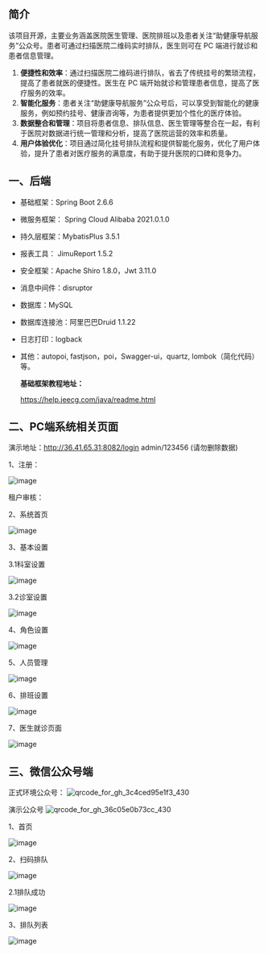 ## 简介

该项目开源，主要业务涵盖医院医生管理、医院排班以及患者关注“助健康导航服务”公众号。患者可通过扫描医院二维码实时排队，医生则可在 PC 端进行就诊和患者信息管理。

1. **便捷性和效率**：通过扫描医院二维码进行排队，省去了传统挂号的繁琐流程，提高了患者就医的便捷性。医生在 PC 端开始就诊和管理患者信息，提高了医疗服务的效率。
2. **智能化服务**：患者关注“助健康导航服务”公众号后，可以享受到智能化的健康服务，例如预约挂号、健康咨询等，为患者提供更加个性化的医疗体验。
3. **数据整合和管理**：项目将患者信息、排队信息、医生管理等整合在一起，有利于医院对数据进行统一管理和分析，提高了医院运营的效率和质量。
4. **用户体验优化**：项目通过简化挂号排队流程和提供智能化服务，优化了用户体验，提升了患者对医疗服务的满意度，有助于提升医院的口碑和竞争力。

## 一、后端

- 基础框架：Spring Boot 2.6.6

- 微服务框架： Spring Cloud Alibaba 2021.0.1.0

- 持久层框架：MybatisPlus 3.5.1

- 报表工具： JimuReport 1.5.2

- 安全框架：Apache Shiro 1.8.0，Jwt 3.11.0

- 消息中间件：disruptor

- 数据库：MySQL

- 数据库连接池：阿里巴巴Druid 1.1.22

- 日志打印：logback

- 其他：autopoi, fastjson，poi，Swagger-ui，quartz, lombok（简化代码）等。

  

  **基础框架教程地址：**

  https://help.jeecg.com/java/readme.html

## 二、PC端系统相关页面

演示地址：http://36.41.65.31:8082/login  admin/123456  (请勿删除数据)


1、注册：

![image](https://github.com/juyinh/jykj-hospital-saas/assets/164468654/380b1614-24d6-400e-a86d-14182bd55a7d)

租户审核：



2、系统首页

![image](https://github.com/juyinh/jykj-hospital-saas/assets/164468654/e38811c3-3694-426c-8add-d9fda0f0ddf2)

3、基本设置

3.1科室设置

![image](https://github.com/juyinh/jykj-hospital-saas/assets/164468654/40bc14ef-d76b-426a-8435-ebb9eeb216a3)

3.2诊室设置

![image](https://github.com/juyinh/jykj-hospital-saas/assets/164468654/d413a211-480f-40a8-aaa1-2d8fd706eaf8)

4、角色设置

![image](https://github.com/juyinh/jykj-hospital-saas/assets/164468654/8c4511aa-17cb-4ce6-87ae-c20efb679fbd)

5、人员管理

![image](https://github.com/juyinh/jykj-hospital-saas/assets/164468654/affe99a1-910a-4090-9f6a-1e98dd29372b)

6、排班设置

![image](https://github.com/juyinh/jykj-hospital-saas/assets/164468654/944b153d-05d0-4088-9bc2-a6ff9112e216)

7、医生就诊页面

![image](https://github.com/juyinh/jykj-hospital-saas/assets/164468654/8b992925-8a3a-479d-bee4-f069df35cffa)

## 三、微信公众号端

正式环境公众号：
![qrcode_for_gh_3c4ced95e1f3_430](https://github.com/juyinh/jykj-hospital-saas/assets/164468654/26a35826-ce77-40cb-8f31-887bb00b8449)

演示公众号
![qrcode_for_gh_36c05e0b73cc_430](https://github.com/juyinh/jykj-hospital-saas/assets/164468654/fb99b0c6-5146-4244-8378-d48ee15e2c46)



1、首页

![image](https://github.com/juyinh/jykj-hospital-saas/assets/164468654/d60c76ff-eb81-4c5b-bf14-022add0d6801)

2、扫码排队

![image](https://github.com/juyinh/jykj-hospital-saas/assets/164468654/fac65f10-3fdc-48ec-a58a-70d575f5155c)

2.1排队成功

![image](https://github.com/juyinh/jykj-hospital-saas/assets/164468654/976c5265-83af-4dd6-a39a-2bb63a8d3662)


3、排队列表

![image](https://github.com/juyinh/jykj-hospital-saas/assets/164468654/4f75729c-5cb6-4025-9db7-605f21a47773)







